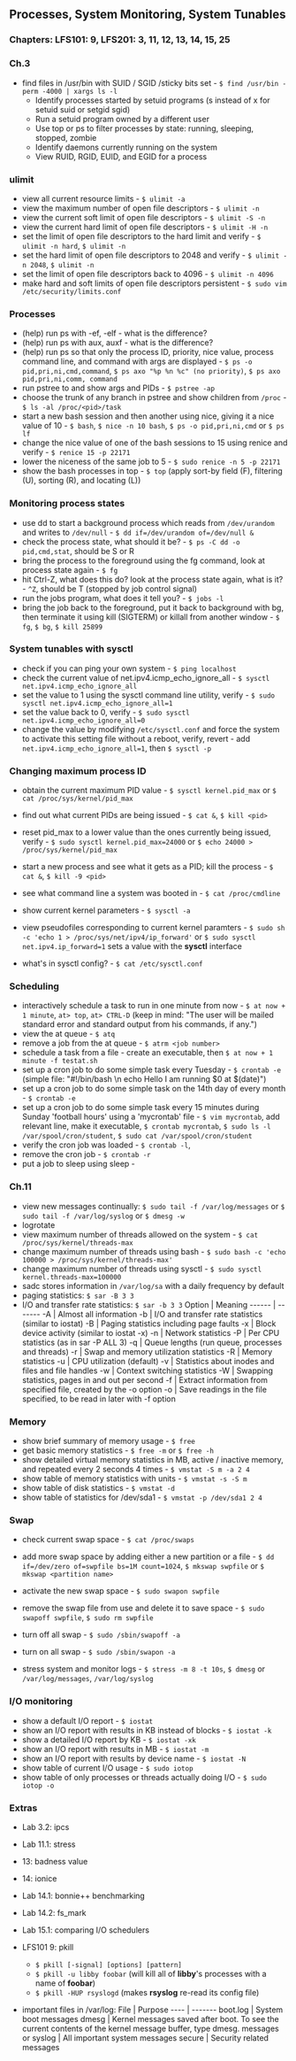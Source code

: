 Processes, System Monitoring, System Tunables
-----

### Chapters: LFS101: 9, LFS201: 3, 11, 12, 13, 14, 15, 25

### Ch.3
* find files in /usr/bin with SUID / SGID /sticky bits set - `$ find /usr/bin -perm -4000 | xargs ls -l`
    * Identify processes started by setuid programs (s instead of x for setuid suid or setgid sgid)
    * Run a setuid program owned by a different user
    * Use top or ps to filter processes by state: running, sleeping, stopped, zombie
    * Identify daemons currently running on the system
    * View RUID, RGID, EUID, and EGID for a process

### ulimit
* view all current resource limits - `$ ulimit -a`
* view the maximum number of open file descriptors - `$ ulimit -n`
* view the current soft limit of open file descriptors - `$ ulimit -S -n`
* view the current hard limit of open file descriptors - `$ ulimit -H -n`
* set the limit of open file descriptors to the hard limit and verify - `$ ulimit -n hard`, `$ ulimit -n`
* set the hard limit of open file descriptors to 2048 and verify - `$ ulimit -n 2048`, `$ ulimit -n`
* set the limit of open file descriptors back to 4096 - `$ ulimit -n 4096`
* make hard and soft limits of open file descriptors persistent - `$ sudo vim /etc/security/limits.conf`

### Processes
* (help) run ps with -ef, -elf - what is the difference?
* (help) run ps with aux, auxf - what is the difference?
* (help) run ps so that only the process ID, priority, nice value, process command line, and command with args are displayed - `$ ps -o pid,pri,ni,cmd,command`, `$ ps axo "%p %n %c" (no priority)`, `$ ps axo pid,pri,ni,comm, command`
* run pstree to and show args and PIDs - `$ pstree -ap`
* choose the trunk of any branch in pstree and show children from `/proc` - `$ ls -al /proc/<pid>/task`
* start a new bash session and then another using nice, giving it a nice value of 10 - `$ bash`, `$ nice -n 10 bash`, `$ ps -o pid,pri,ni,cmd` or `$ ps lf`
* change the nice value of one of the bash sessions to 15 using renice and verify - `$ renice 15 -p 22171`
* lower the niceness of the same job to 5 - `$ sudo renice -n 5 -p 22171`
* show the bash processes in top - `$ top` (apply sort-by field (F), filtering (U), sorting (R), and locating (L))

### Monitoring process states
* use dd to start a background process which reads from `/dev/urandom` and writes to `/dev/null` - `$ dd if=/dev/urandom of=/dev/null &`
* check the process state, what should it be? - `$ ps -C dd -o pid,cmd,stat`, should be S or R
* bring the process to the foreground using the fg command, look at process state again - `$ fg`
* hit Ctrl-Z, what does this do? look at the process state again, what is it? - `^Z`, should be T (stopped by job control signal)
* run the jobs program, what does it tell you? - `$ jobs -l`
* bring the job back to the foreground, put it back to background with bg, then terminate it using kill (SIGTERM)  or killall from another window - `$ fg`, `$ bg`, `$ kill 25899`

### System tunables with sysctl
* check if you can ping your own system - `$ ping localhost`
* check the current value of net.ipv4.icmp_echo_ignore_all - `$ sysctl net.ipv4.icmp_echo_ignore_all`
* set the value to 1 using the sysctl command line utility, verify - `$ sudo sysctl net.ipv4.icmp_echo_ignore_all=1`
* set the value back to 0, verify - `$ sudo sysctl net.ipv4.icmp_echo_ignore_all=0`
* change the value by modifying `/etc/sysctl.conf` and force the system to activate this setting file without a reboot, verify, revert - add `net.ipv4.icmp_echo_ignore_all=1`, then `$ sysctl -p`

### Changing maximum process ID
* obtain the current maximum PID value - `$ sysctl kernel.pid_max` or `$ cat /proc/sys/kernel/pid_max`
* find out what current PIDs are being issued - `$ cat &`, `$ kill <pid>`
* reset pid_max to a lower value than the ones currently being issued, verify - `$ sudo sysctl kernel.pid_max=24000` or `$ echo 24000 > /proc/sys/kernel/pid_max`
* start a new process and see what it gets as a PID; kill the process - `$ cat &`, `$ kill -9 <pid>`

* see what command line a system was booted in - `$ cat /proc/cmdline`
* show current kernel parameters - `$ sysctl -a`
* view pseudofiles corresponding to current kernel paramters - `$ sudo sh -c 'echo 1 > /proc/sys/net/ipv4/ip_forward'` or `$ sudo sysctl net.ipv4.ip_forward=1` sets a value with the **sysctl** interface
* what's in sysctl config? - `$ cat /etc/sysctl.conf`
 
### Scheduling
* interactively schedule a task to run in one minute from now - `$ at now + 1 minute`, `at> top`, `at> CTRL-D` (keep in mind: "The user will be mailed standard error and standard output from his commands, if any.")
* view the at queue - `$ atq`
* remove a job from the at queue - `$ atrm <job number>`
* schedule a task from a file - create an executable, then `$ at now + 1 minute -f testat.sh`
* set up a cron job to do some simple task every Tuesday - `$ crontab -e` (simple file: "#!/bin/bash  \n  echo Hello I am running $0 at $(date)")
* set up a cron job to do some simple task on the 14th day of every month - `$ crontab -e`
* set up a cron job to do some simple task every 15 minutes during Sunday 'football hours' using a 'mycrontab' file - `$ vim mycrontab`, add relevant line, make it executable, `$ crontab mycrontab`, `$ sudo ls -l /var/spool/cron/student`, `$ sudo cat /var/spool/cron/student`
* verify the cron job was loaded - `$ crontab -l`, 
* remove the cron job - `$ crontab -r`
* put a job to sleep using sleep - 

### Ch.11
* view new messages continually: `$ sudo tail -f /var/log/messages` or `$ sudo tail -f /var/log/syslog` or `$ dmesg -w`
* logrotate
* view maximum number of threads allowed on the system - `$ cat /proc/sys/kernel/threads-max`
* change maximum number of threads using bash - `$ sudo bash -c 'echo 100000 > /proc/sys/kernel/threads-max'`
* change maximum number of threads using sysctl - `$ sudo sysctl kernel.threads-max=100000`
* sadc stores information in `/var/log/sa` with a daily frequency by default
* paging statistics: `$ sar -B 3 3 `
* I/O and transfer rate statistics: `$ sar -b 3 3`
Option | Meaning
------ | -------
-A 	   | Almost all information
-b 	   | I/O and transfer rate statistics (similar to iostat)
-B 	   | Paging statistics including page faults
-x 	   | Block device activity (similar to iostat -x)
-n 	   | Network statistics
-P 	   | Per CPU statistics (as in sar -P ALL 3)
-q 	   | Queue lengths (run queue, processes and threads)
-r 	   | Swap and memory utilization statistics
-R 	   | Memory statistics
-u 	   | CPU utilization (default)
-v 	   | Statistics about inodes and files and file handles
-w 	   | Context switching statistics
-W 	   | Swapping statistics, pages in and out per second
-f 	   | Extract information from specified file, created by the -o option
-o 	   | Save readings in the file specified, to be read in later with -f option


### Memory
* show brief summary of memory usage - `$ free`
* get basic memory statistics - `$ free -m` or `$ free -h`
* show detailed virtual memory statistics in MB, active / inactive memory, and repeated every 2 seconds 4 times - `$ vmstat -S m -a 2 4`
* show table of memory statistics with units - `$ vmstat -s -S m`
* show table of disk statistics - `$ vmstat -d`
* show table of statistics for /dev/sda1 - `$ vmstat -p /dev/sda1 2 4`

### Swap
* check current swap space - `$ cat /proc/swaps`
* add more swap space by adding either a new partition or a file - `$ dd if=/dev/zero of=swpfile bs=1M count=1024`, `$ mkswap swpfile` or `$ mkswap <partition name>`
* activate the new swap space - `$ sudo swapon swpfile`
* remove the swap file from use and delete it to save space - `$ sudo swapoff swpfile`, `$ sudo rm swpfile`
* turn off all swap - `$ sudo /sbin/swapoff -a`
* turn on all swap - `$ sudo /sbin/swapon -a`


* stress system and monitor logs - `$ stress -m 8 -t 10s`, `$ dmesg` or `/var/log/messages`, `/var/log/syslog`

### I/O monitoring
* show a default I/O report - `$ iostat`
* show an I/O report with results in KB instead of blocks - `$ iostat -k`
* show a detailed I/O report by KB - `$ iostat -xk`
* show an I/O report with results in MB - `$ iostat -m`
* show an I/O report with results by device name - `$ iostat -N`
* show table of current I/O usage - `$ sudo iotop`
* show table of only processes or threads actually doing I/O - `$ sudo iotop -o`


### Extras
* Lab 3.2: ipcs
* Lab 11.1: stress
* 13: badness value
* 14: ionice
* Lab 14.1: bonnie++ benchmarking
* Lab 14.2: fs_mark
* Lab 15.1: comparing I/O schedulers
* LFS101 9: pkill
    * `$ pkill [-signal] [options] [pattern]`
    * `$ pkill -u libby foobar` (will kill all of **libby**'s processes with a name of **foobar**)
    * `$ pkill -HUP rsyslogd` (makes **rsyslog** re-read its config file)


* important files in /var/log:
File               | Purpose
----               | -------
boot.log           | System boot messages
dmesg              | Kernel messages saved after boot. To see the current contents of the kernel message buffer, type dmesg.
messages or syslog | All important system messages
secure             | Security related messages
